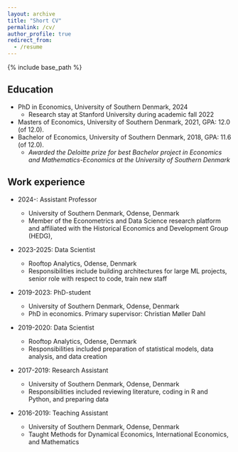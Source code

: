 ```yaml
---
layout: archive
title: "Short CV"
permalink: /cv/
author_profile: true
redirect_from:
  - /resume
---
```


{% include base_path %}

## Education
* PhD in Economics, University of Southern Denmark, 2024
  * Research stay at Stanford University during academic fall 2022
* Masters of Economics, University of Southern Denmark, 2021, GPA: 12.0 (of 12.0).
* Bachelor of Economics, University of Southern Denmark, 2018, GPA: 11.6 (of 12.0).
  * *Awarded the Deloitte prize for best Bachelor project in Economics and Mathematics-Economics at the University of Southern Denmark*

## Work experience
* 2024-: Assistant Professor
  * University of Southern Denmark, Odense, Denmark
  * Member of the Econometrics and Data Science research platform and affiliated with the Historical Economics and Development Group (HEDG),

* 2023-2025: Data Scientist
  * Rooftop Analytics, Odense, Denmark
  * Responsibilities include building architectures for large ML projects, senior role with respect to code, train new staff

* 2019-2023: PhD-student
  * University of Southern Denmark, Odense, Denmark
  * PhD in economics. Primary supervisor: Christian Møller Dahl

* 2019-2020: Data Scientist
  * Rooftop Analytics, Odense, Denmark
  * Responsibilities included preparation of statistical models, data analysis, and data creation

* 2017-2019: Research Assistant
  * University of Southern Denmark, Odense, Denmark
  * Responsibilities included reviewing literature, coding in R and Python, and preparing data

* 2016-2019: Teaching Assistant
  * University of Southern Denmark, Odense, Denmark
  * Taught Methods for Dynamical Economics, International Economics, and Mathematics
